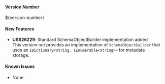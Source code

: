 #### Version Number
${version-number}

#### New Features
 - **US626229**: Standard SchemaObjectBuilder implementation added  
    This version not provides an implementation of `SchemaObjectBuilder` that uses an `IDictionary<string, IEnumerable<string>>` for metadata storage.

#### Known Issues
 - None
